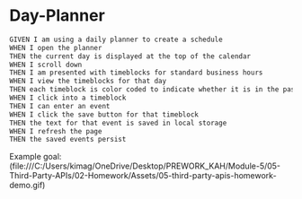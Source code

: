 # Day-Planner


```md
GIVEN I am using a daily planner to create a schedule
WHEN I open the planner
THEN the current day is displayed at the top of the calendar
WHEN I scroll down
THEN I am presented with timeblocks for standard business hours
WHEN I view the timeblocks for that day
THEN each timeblock is color coded to indicate whether it is in the past, present, or future
WHEN I click into a timeblock
THEN I can enter an event
WHEN I click the save button for that timeblock
THEN the text for that event is saved in local storage
WHEN I refresh the page
THEN the saved events persist
```
 Example goal: (file:///C:/Users/kimag/OneDrive/Desktop/PREWORK_KAH/Module-5/05-Third-Party-APIs/02-Homework/Assets/05-third-party-apis-homework-demo.gif)
